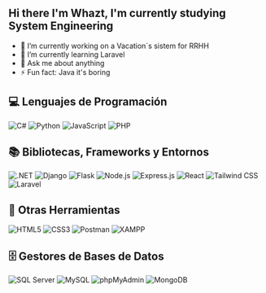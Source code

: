 ## Hi there I'm Whazt, I'm currently studying System Engineering

- 🔭 I’m currently working on a Vacation´s sistem for RRHH
- 🌱 I’m currently learning Laravel
- 💬 Ask me about anything
- ⚡ Fun fact: Java it's boring 


## 💻 Lenguajes de Programación
![C#](https://img.shields.io/badge/C%23-%23239120.svg?style=for-the-badge&logo=c-sharp&logoColor=white)  ![Python](https://img.shields.io/badge/Python-%233776AB.svg?style=for-the-badge&logo=python&logoColor=white)  ![JavaScript](https://img.shields.io/badge/JavaScript-%23F7DF1E.svg?style=for-the-badge&logo=javascript&logoColor=black)  ![PHP](https://img.shields.io/badge/PHP-%23777BB4.svg?style=for-the-badge&logo=php&logoColor=white)

## 📚 Bibliotecas, Frameworks y Entornos
![.NET](https://img.shields.io/badge/.NET-%23512BD4.svg?style=for-the-badge&logo=dotnet&logoColor=white) ![Django](https://img.shields.io/badge/Django-%23092E20.svg?style=for-the-badge&logo=django&logoColor=white) ![Flask](https://img.shields.io/badge/Flask-%23000000.svg?style=for-the-badge&logo=flask&logoColor=white) ![Node.js](https://img.shields.io/badge/Node.js-%23339933.svg?style=for-the-badge&logo=node-dot-js&logoColor=white) ![Express.js](https://img.shields.io/badge/Express.js-%23404D59.svg?style=for-the-badge&logo=express&logoColor=white) ![React](https://img.shields.io/badge/React-%2361DAFB.svg?style=for-the-badge&logo=react&logoColor=black) ![Tailwind CSS](https://img.shields.io/badge/TailwindCSS-%2306B6D4.svg?style=for-the-badge&logo=tailwind-css&logoColor=white) ![Laravel](https://img.shields.io/badge/Laravel-%23FF2D20.svg?style=for-the-badge&logo=laravel&logoColor=white)

## 🔧 Otras Herramientas
![HTML5](https://img.shields.io/badge/HTML5-%23E34F26.svg?style=for-the-badge&logo=html5&logoColor=white) ![CSS3](https://img.shields.io/badge/CSS3-%231572B6.svg?style=for-the-badge&logo=css3&logoColor=white) ![Postman](https://img.shields.io/badge/Postman-%23FF6C37.svg?style=for-the-badge&logo=postman&logoColor=white) ![XAMPP](https://img.shields.io/badge/XAMPP-%23FB7A24.svg?style=for-the-badge&logo=xampp&logoColor=white)

## 🗄️ Gestores de Bases de Datos
![SQL Server](https://img.shields.io/badge/SQL%20Server-%23CC2927.svg?style=for-the-badge&logo=microsoft-sql-server&logoColor=white) ![MySQL](https://img.shields.io/badge/MySQL-%234479A1.svg?style=for-the-badge&logo=mysql&logoColor=white) ![phpMyAdmin](https://img.shields.io/badge/phpMyAdmin-%236477A0.svg?style=for-the-badge&logo=phpmyadmin&logoColor=white) ![MongoDB](https://img.shields.io/badge/MongoDB-%2347A248.svg?style=for-the-badge&logo=mongodb&logoColor=white)
